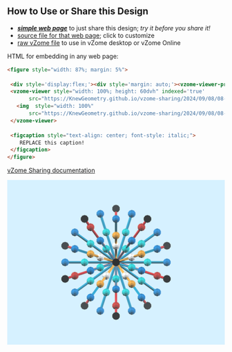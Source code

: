 
## How to Use or Share this Design

 - [***simple web page***](<https://KnewGeometry.github.io/vzome-sharing/2024/09/08/08-23-42-Knew-Geometry-CosmicMind™-Golden-Spheres-Kit/>) to just share this design; *try it before you share it!*
 - [source file for that web page](<https://github.com/KnewGeometry/vzome-sharing/edit/main/2024/09/08/08-23-42-Knew-Geometry-CosmicMind™-Golden-Spheres-Kit/index.md>); click to customize
 - [raw vZome file](<https://raw.githubusercontent.com/KnewGeometry/vzome-sharing/main/2024/09/08/08-23-42-Knew-Geometry-CosmicMind™-Golden-Spheres-Kit/Knew-Geometry-CosmicMind™-Golden-Spheres-Kit.vZome>) to use in vZome desktop or vZome Online
 
 HTML for embedding in any web page:
 ```html
<figure style="width: 87%; margin: 5%">
  
  <div style='display:flex;'><div style='margin: auto;'><vzome-viewer-previous load-camera='true' label='prev step'></vzome-viewer-previous><vzome-viewer-next load-camera='true' label='next step'></vzome-viewer-next></div></div>
  <vzome-viewer style="width: 100%; height: 60dvh" indexed='true'
        src="https://KnewGeometry.github.io/vzome-sharing/2024/09/08/08-23-42-Knew-Geometry-CosmicMind™-Golden-Spheres-Kit/Knew-Geometry-CosmicMind™-Golden-Spheres-Kit.vZome" >
    <img  style="width: 100%"
        src="https://KnewGeometry.github.io/vzome-sharing/2024/09/08/08-23-42-Knew-Geometry-CosmicMind™-Golden-Spheres-Kit/Knew-Geometry-CosmicMind™-Golden-Spheres-Kit.png" >
  </vzome-viewer>

  <figcaption style="text-align: center; font-style: italic;">
     REPLACE this caption!
  </figcaption>
</figure>

 ```

[vZome Sharing documentation](https://vzome.github.io/vzome/sharing.html#how-it-works)

![Image](<Knew-Geometry-CosmicMind™-Golden-Spheres-Kit.png>)

